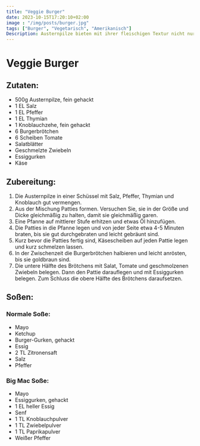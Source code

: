 ```yaml
---
title: "Veggie Burger"
date: 2023-10-15T17:20:10+02:00
image : "/img/posts/burger.jpg"
tags: ["Burger", "Vegetarisch", "Amerikanisch"]
Description: Austernpilze bieten mit ihrer fleischigen Textur nicht nur eine leckere Alternative zu Fleisch, sondern sind auch reich an Protein, Ballaststoffen und B-Vitaminen.
---
```


# Veggie Burger

## Zutaten:
- 500g Austernpilze, fein gehackt
- 1 EL Salz
- 1 EL Pfeffer
- 1 EL Thymian
- 1 Knoblauchzehe, fein gehackt
- 6 Burgerbrötchen
- 6 Scheiben Tomate
- Salatblätter
- Geschmelzte Zwiebeln
- Essiggurken
- Käse

## Zubereitung:
1. Die Austernpilze in einer Schüssel mit Salz, Pfeffer, Thymian und Knoblauch gut vermengen.
2. Aus der Mischung Patties formen. Versuchen Sie, sie in der Größe und Dicke gleichmäßig zu halten, damit sie gleichmäßig garen.
3. Eine Pfanne auf mittlerer Stufe erhitzen und etwas Öl hinzufügen.
4. Die Patties in die Pfanne legen und von jeder Seite etwa 4-5 Minuten braten, bis sie gut durchgebraten und leicht gebräunt sind.
5. Kurz bevor die Patties fertig sind, Käsescheiben auf jeden Pattie legen und kurz schmelzen lassen.
6. In der Zwischenzeit die Burgerbrötchen halbieren und leicht anrösten, bis sie goldbraun sind.
7. Die untere Hälfte des Brötchens mit Salat, Tomate und geschmolzenen Zwiebeln belegen. Dann den Pattie darauflegen und mit Essiggurken belegen. Zum Schluss die obere Hälfte des Brötchens daraufsetzen.

## Soßen:

### Normale Soße:
- Mayo
- Ketchup
- Burger-Gurken, gehackt
- Essig
- 2 TL Zitronensaft
- Salz
- Pfeffer

### Big Mac Soße:

- Mayo
- Essiggurken, gehackt
- 1 EL heller Essig
- Senf
- 1 TL Knoblauchpulver
- 1 TL Zwiebelpulver
- 1 TL Paprikapulver
- Weißer Pfeffer